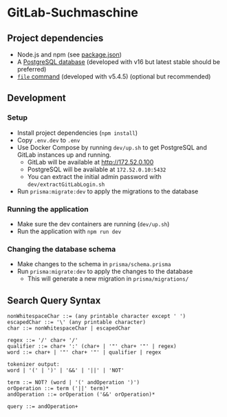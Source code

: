 # GitLab-Suchmaschine
## Project dependencies
* Node.js and npm (see [package.json](./package.json))
* A [PostgreSQL database](https://www.postgresql.org/) (developed with v16 but latest stable should be preferred)
* [`file` command](https://astron.com/pub/file/) (developed with v5.4.5) (optional but recommended)

## Development

### Setup
* Install project dependencies (`npm install`)
* Copy `.env.dev` to `.env`
* Use Docker Compose by running `dev/up.sh` to get PostgreSQL and GitLab instances up and running.
    * GitLab will be available at http://172.52.0.100
    * PostgreSQL will be available at `172.52.0.10:5432`
    * You can extract the initial admin password with `dev/extractGitLabLogin.sh`
* Run `prisma:migrate:dev` to apply the migrations to the database

### Running the application
* Make sure the dev containers are running (`dev/up.sh`)
* Run the application with `npm run dev`

### Changing the database schema
* Make changes to the schema in `prisma/schema.prisma`
* Run `prisma:migrate:dev` to apply the changes to the database
  * This will generate a new migration in `prisma/migrations/`

## Search Query Syntax
```bnf
nonWhitespaceChar ::= (any printable character except ' ')
escapedChar ::= '\' (any printable character)
char ::= nonWhitespaceChar | escapedChar

regex ::= '/' char+ '/'
qualifier ::= char+ ':' (char+ | '"' char+ '"' | regex)
word ::= char+ | '"' char+ '"' | qualifier | regex

tokenizer output:
word | '(' | ')' | '&&' | '||' | 'NOT'

term ::= NOT? (word | '(' andOperation ')')
orOperation ::= term ('||' term)*
andOperation ::= orOperation ('&&' orOperation)*

query ::= andOperation+
```
